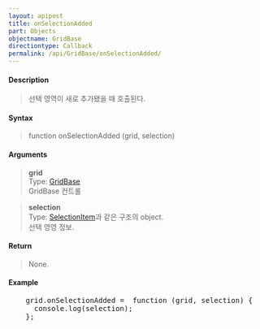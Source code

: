 ```yaml
---
layout: apipost
title: onSelectionAdded
part: Objects
objectname: GridBase
directiontype: Callback
permalink: /api/GridBase/onSelectionAdded/
---
```



#### Description

> 선택 영역이 새로 추가됐을 때 호출된다.  

#### Syntax

> function onSelectionAdded (grid, selection)  

#### Arguments

> **grid**  
> Type: [GridBase](/api/GridBase/)  
> GridBase 컨트롤  

> **selection**  
> Type: [SelectionItem](/api/types/SelectionItem/)과 같은 구조의 object.  
> 선택 영영 정보.  

#### Return

> None.  

#### Example

<pre class="prettyprint">
    grid.onSelectionAdded =  function (grid, selection) {
      console.log(selection);
    };
</pre>

